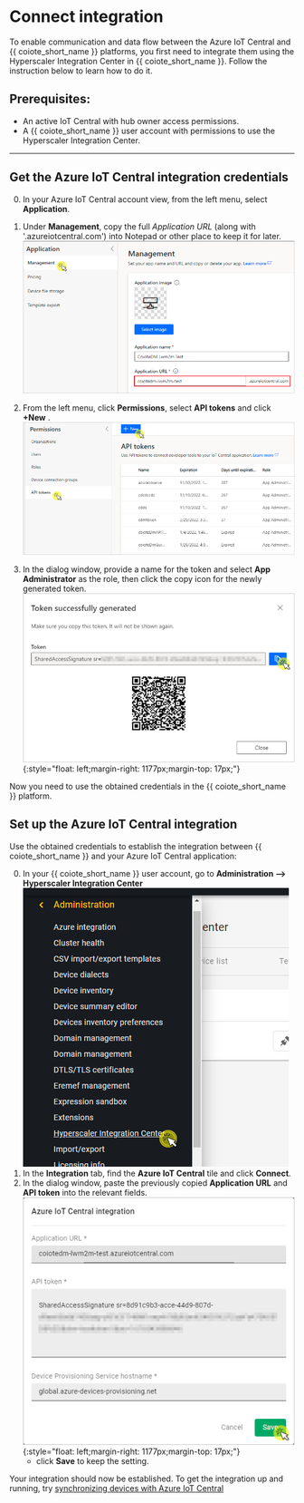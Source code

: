# Connect integration

To enable communication and data flow between the Azure IoT Central and {{ coiote_short_name }} platforms, you first need to integrate them using the Hyperscaler Integration Center in {{ coiote_short_name }}. Follow the instruction below to learn how to do it.

## Prerequisites:

   - An active IoT Central with hub owner access permissions.
   - A {{ coiote_short_name }} user account with permissions to use the Hyperscaler Integration Center.
_______________
## Get the Azure IoT Central integration credentials

0. In your Azure IoT Central account view, from the left menu, select **Application**.
0. Under **Management**, copy the full *Application URL* (along with '.azureiotcentral.com') into Notepad or other place to keep it for later.
      ![IoT Central Application](images/azure_central_admin.png "IoT Central Application")

0. From the left menu, click **Permissions**, select **API tokens** and click **+New** .
    ![Azure IoT central API token generation](images/api_token.png "Azure IoT central API token generation")

0. In the dialog window, provide a name for the token and select **App Administrator** as the role, then click the copy icon for the newly generated token.
     ![token generated](images/generated_token.png "Generate token pop-up"){:style="float: left;margin-right: 1177px;margin-top: 17px;"}

  Now you need to use the obtained credentials in the {{ coiote_short_name }} platform.

## Set up the **Azure IoT Central** integration

Use the obtained credentials to establish the integration between {{ coiote_short_name }} and your Azure IoT Central application:

0. In your {{ coiote_short_name }} user account, go to **Administration --> Hyperscaler Integration Center**
    ![Hyperscaler Integration Center menu link](images/HIC_menu.png "Hyperscaler Integration Center menu link")
0. In the **Integration** tab, find the **Azure IoT Central** tile and click **Connect**.
0. In the dialog window, paste the previously copied **Application URL** and **API token** into the relevant fields.
  ![Setting up the integration](images/central_extension_setup.png "Setting up the Azure integration"){:style="float: left;margin-right: 1177px;margin-top: 17px;"}
      - click **Save** to keep the setting.

Your integration should now be established. To get the integration up and running, try [synchronizing devices with Azure IoT Central](Device_operations/Synchronize_devices_with_Azure_IoT_Central.md)
